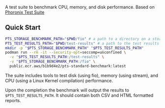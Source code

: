 A test suite to benchmark CPU, memory, and disk performance. Based on [Phoronix Test Suite](https://www.phoronix-test-suite.com/)

## Quick Start
```bash
PTS_STORAGE_BENCHMARK_PATH="$PWD/fio" # a path to a directory on a storage you want to benchmark
PTS_TEST_RESULTS_PATH="$PWD/test-results" # a path to the test results
mkdir -p "$PTS_STORAGE_BENCHMARK_PATH" "$PTS_TEST_RESULTS_PATH"
podman run --rm -it --security-opt=seccomp=unconfined \
  -v "$PTS_TEST_RESULTS_PATH:/test-results" \
  -v "$PTS_STORAGE_BENCHMARK_PATH:/fio" \
  public.ecr.aws/b1b9d4e2/pts-standard-benchmark:latest
```

The suite includes tools to test disk (using fio), memory (using stream), and CPU (using a Linux Kernel compilation) performance.

Upon the completion the benchmark will output the results to `$PTS_TEST_RESULTS_PATH`. It should contain both CSV and HTML formatted reports.
